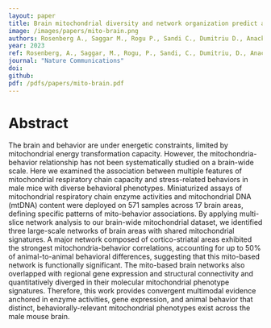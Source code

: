 ```yaml
---
layout: paper
title: Brain mitochondrial diversity and network organization predict anxiety-like behavior in male mice
image: /images/papers/mito-brain.png
authors: Rosenberg A., Saggar M., Rogu P., Sandi C., Dumitriu D., Anacker C., Picard M. 
year: 2023
ref: Rosenberg, A., Saggar, M., Rogu, P., Sandi, C., Dumitriu, D., Anacker, C., Picard, M. (2023) Nature Communications
journal: "Nature Communications"
doi: 
github:
pdf: /pdfs/papers/mito-brain.pdf
---
```


# Abstract
The brain and behavior are under energetic constraints, limited by mitochondrial energy transformation capacity. However, the mitochondria-behavior relationship has not been systematically studied on a brain-wide scale. Here we examined the association between multiple features of mitochondrial respiratory chain capacity and stress-related behaviors in male mice with diverse behavioral phenotypes. Miniaturized assays of mitochondrial respiratory chain enzyme activities and mitochondrial DNA (mtDNA) content were deployed on 571 samples across 17 brain areas, defining specific patterns of mito-behavior associations. By applying multi-slice network analysis to our brain-wide mitochondrial dataset, we identified three large-scale networks of brain areas with shared mitochondrial signatures. A major network composed of cortico-striatal areas exhibited the strongest mitochondria-behavior correlations, accounting for up to 50% of animal-to-animal behavioral differences, suggesting that this mito-based network is functionally significant. The mito-based brain networks also overlapped with regional gene expression and structural connectivity and quantitatively diverged in their molecular mitochondrial phenotype signatures. Therefore, this work provides convergent multimodal evidence anchored in enzyme activities, gene expression, and animal behavior that distinct, behaviorally-relevant mitochondrial phenotypes exist across the male mouse brain.